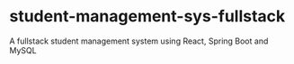 # student-management-sys-fullstack
 A fullstack student management system using React, Spring Boot and MySQL
